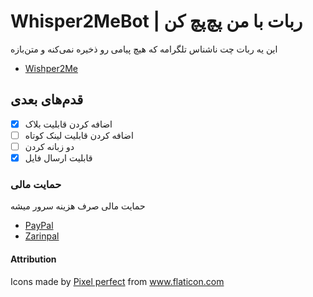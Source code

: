 # Whisper2MeBot | ربات با من پچ‌پچ کن
این یه ربات چت ناشناس تلگرامه که هیچ پیامی رو 
ذخیره نمی‌کنه و متن‌بازه

- [Wishper2Me](https://t.me/whisper2me_bot)

## قدم‌های بعدی
 - [x] اضافه کردن قابلیت بلاک
 - [ ] اضافه کردن قابلیت لینک کوتاه
 - [ ] دو زبانه کردن
 - [x] قابلیت ارسال فایل

### حمایت مالی
حمایت مالی صرف هزینه سرور میشه
* [PayPal](https://paypal.me/molaeiali)
* [Zarinpal](https://molaei.org/donate)

#### Attribution
Icons made by <a href="https://www.flaticon.com/authors/pixel-perfect" title="Pixel perfect">Pixel perfect</a> from <a href="https://www.flaticon.com/" title="Flaticon"> www.flaticon.com</a>